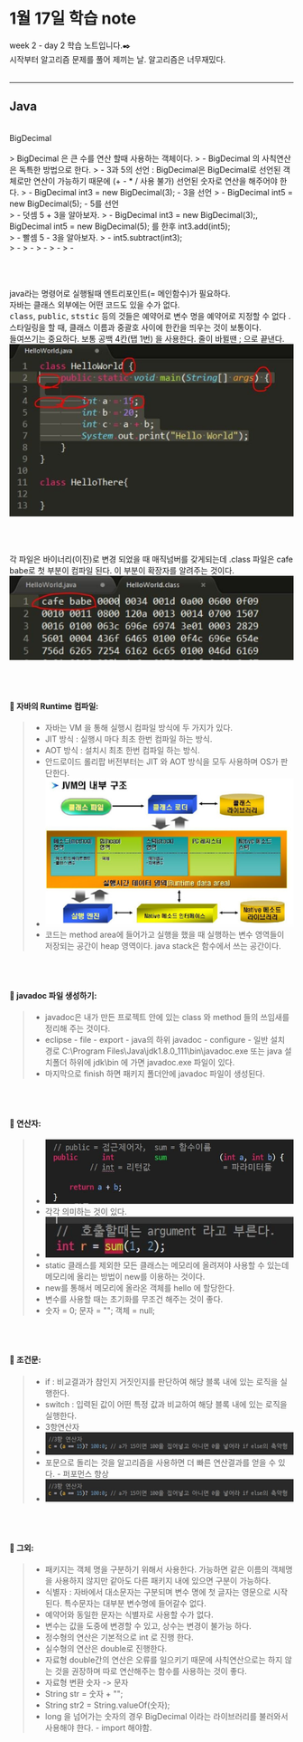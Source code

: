 1월 17일 학습 note
===================


week 2 - day 2 학습 노트입니다.:black_nib:  <br/> 시작부터 알고리즘 문제를 풀어 제끼는 날. 알고리즘은 너무재밌다.<br/><br/>

----------


Java
-------------
<br/>
BigDecimal 
<br/><br/>
> BigDecimal 은 큰 수를 연산 할때 사용하는 객체이다. 
> - BigDecimal 의 사칙연산은 독특한 방법으로 한다.
> - 3과 5의 선언 : BigDecimal은 BigDecimal로 선언된 객체로만 연산이 가능하기 때문에 (+ - * / 사용 불가) 선언된 숫자로 연산을 해주어야 한다. 
> - BigDecimal int3 = new BigDecimal(3);   - 3을 선언
> - BigDecimal int5 = new BigDecimal(5);   - 5를 선언 <br/>
> - 덧셈 5 + 3을 알아보자. 
> - BigDecimal int3 = new BigDecimal(3);, BigDecimal int5 = new BigDecimal(5); 를 한후 int3.add(int5);   <br/>
> - 빨셈 5 - 3을 알아보자.  
> - int5.subtract(int3); <br/>
> - 
> - 
> - 
> - 
> -  


<br/><br/>


  java라는 명령어로 실행될때 엔트리포인트(= 메인함수)가 필요하다.<br/>
  자바는 클래스 외부에는 어떤 코드도 있을 수가 없다.<br/>
  <kbd>class</kbd>, <kbd>public</kbd>, <kbd>ststic</kbd> 등의 것들은 예약어로 변수 명을 예약어로 지정할 수 없다 .<br/>
  스타일링을 할 때, 클래스 이름과 중괄호 사이에 한칸을 띄우는 것이 보통이다.<br/>
    들여쓰기는 중요하다. 보통 공백 4칸(탭 1번) 을 사용한다. 줄이 바뀔땐 ; 으로 끝낸다.<br/>
  ![a2](https://github.com/Rocher0724/FC_ADS_LEECHOONGYUL/blob/master/class/picture/170116/a2.jpg "a2")  
  
<br/><br/>


  각 파일은 바이너리(이진)로 변경 되었을 때 매직넘버를 갖게되는데 .class 파일은 cafe babe로 첫 부분이 컴파일 된다. 이 부분이 확장자를 알려주는 것이다.<br/>
  ![a3](https://github.com/Rocher0724/FC_ADS_LEECHOONGYUL/blob/master/class/picture/170116/a3.jpg "a3") 

<br/><br/>


#### :bookmark_tabs: 자바의 Runtime 컴파일:
> - 자바는 VM 을 통해 실행시 컴파일 방식에 두 가지가 있다.
> - JIT 방식 : 실행시 마다 최초 한번 컴파일 하는 방식.
> - AOT 방식 : 설치시 최초 한번 컴파일 하는 방식.
> - 안드로이드 롤리팝 버전부터는 JIT 와 AOT 방식을 모두 사용하며 OS가 판단한다. 
> -  ![memory1](https://github.com/Rocher0724/FC_ADS_LEECHOONGYUL/blob/master/class/picture/170116/a8.jpg "memory1")
> -  코드는 method area에 들어가고 실행을 했을 때 실행하는 변수 영역들이 저장되는 공간이 heap 영역이다. java stack은 함수에서 쓰는 공간이다.

<br/><br/>


#### :bookmark_tabs: javadoc 파일 생성하기:
> - javadoc은 내가 만든 프로젝트 안에 있는 class 와 method 들의 쓰임새를 정리해 주는 것이다.
> - eclipse - file - export - java의 하위 javadoc - configure - 일반 설치 경로 C:\Program Files\Java\jdk1.8.0_111\bin\javadoc.exe 또는 java 설치폴더 하위에 jdk\bin 에 가면 javadoc.exe 파일이 있다. 
> - 마지막으로 finish 하면 패키지 폴더안에 javadoc 파일이 생성된다.

<br/><br/>


#### :bookmark_tabs: 연산자:
> - ![a4](https://github.com/Rocher0724/FC_ADS_LEECHOONGYUL/blob/master/class/picture/170116/a4.jpg "a4") 
> - 각각 의미하는 것이 있다.
> - ![a5](https://github.com/Rocher0724/FC_ADS_LEECHOONGYUL/blob/master/class/picture/170116/a5.jpg "a5") 
> - static 클래스를 제외한 모든 클래스는 메모리에 올려져야 사용할 수 있는데 메모리에 올리는 방법이 new를 이용하는 것이다.
> - new를 통해서 메모리에 올라온 객체를 hello 에 할당한다.
> - 변수를 사용할 때는 초기화를 무조건 해주는 것이 좋다. 
> - 숫자 = 0; 문자 = ""; 객체 = null;

<br/><br/>


#### :bookmark_tabs: 조건문:
> - if : 비교결과가 참인지 거짓인지를 판단하여 해당 블록 내에 있는 로직을 실행한다.
> - switch : 입력된 값이 어떤 특정 값과 비교하여 해당 블록 내에 있는 로직을 실행한다.
> - 3항연산자 
> - ![a6](https://github.com/Rocher0724/FC_ADS_LEECHOONGYUL/blob/master/class/picture/170116/a6.jpg "a6")
> - 포문으로 돌리는 것을 알고리즘을 사용하면 더 빠른 연산결과를 얻을 수 있다. - 퍼포먼스 향상
> - ![a7](https://github.com/Rocher0724/FC_ADS_LEECHOONGYUL/blob/master/class/picture/170116/a6.jpg "a7")
  
<br/><br/>



#### :bookmark_tabs: 그외:
> - 패키지는 객체 명을 구분하기 위해서 사용한다. 가능하면 같은 이름의 객체명을 사용하지 않지만 같아도 다른 패키지 내에 있으면 구분이 가능하다.
> - 식별자 : 자바에서 대소문자는 구분되며 변수 명에 첫 글자는 영문으로 시작된다. 특수문자는 대부분 변수명에 들어갈수 없다.
> - 예약어와 동일한 문자는 식별자로 사용할 수가 없다.
> - 변수는 값을 도중에 변경할 수 있고, 상수는 변경이 불가능 하다. 
> - 정수형의 연산은 기본적으로 int 로 진행 한다.
> - 실수형의 연산은 double로 진행한다.
> - 자료형 double간의 연산은 오류를 일으키기 때문에 사칙연산으로는 하지 않는 것을 권장하며 따로 연산해주는 함수를 사용하는 것이 좋다.
> - 자료형 변환 숫자 -> 문자
> - String str = 숫자 + "";
> - String str2 = String.valueOf(숫자);
> - long 을 넘어가는 숫자의 경우 BigDecimal 이라는 라이브러리를 불러와서 사용해야 한다. - import 해야함.

